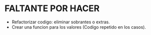 # FALTANTE POR HACER

- Refactorizar codigo: eliminar sobrantes o extras.
- Crear una funcion para los valores (Codigo repetido en los casos).